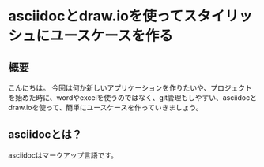 # asciidocとdraw.ioを使ってスタイリッシュにユースケースを作る

## 概要
こんにちは。
今回は何か新しいアプリケーションを作りたいや、プロジェクトを始めた時に、wordやexcelを使うのではなく、git管理もしやすい、asciidocとdraw.ioを使って、簡単にユースケースを作っていきましょう。

## asciidocとは？
asciidocはマークアップ言語です。